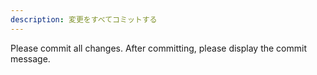 ```yaml
---
description: 変更をすべてコミットする
---
```

Please commit all changes.
After committing, please display the commit message.
